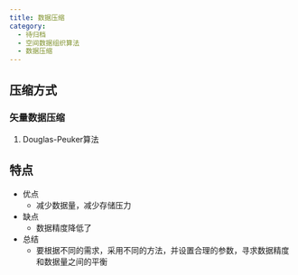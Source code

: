```yaml
---
title: 数据压缩
category:
  - 待归档
  - 空间数据组织算法
  - 数据压缩
---
```

## 压缩方式
### 矢量数据压缩
1. Douglas-Peuker算法
## 特点
- 优点
  - 减少数据量，减少存储压力
- 缺点
  - 数据精度降低了
- 总结
  - 要根据不同的需求，采用不同的方法，并设置合理的参数，寻求数据精度和数据量之间的平衡